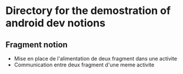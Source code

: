 # Directory for the demostration of android dev notions
## Fragment notion 
  * Mise en place de l'alimentation de deux fragment dans une activite
  * Communication entre deux fragment d'une meme activite

